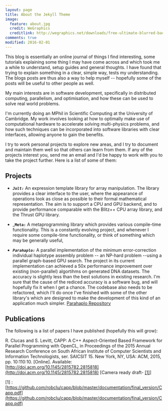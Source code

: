 ```yaml
---
layout: page
title: About the Jekyll Theme
image:
  feature: about.jpg
  credit: WeGraphics
  creditlink: http://wegraphics.net/downloads/free-ultimate-blurred-background-pack/
comments: true
modified: 2016-02-01
---
```


This blog is essentially an online journal of things I find interesting, some 
tutorials explaining some thing I may have come across and which took me a
while to understand, setup guides and general thoughts. I have found that 
trying to explain something in a clear, simple way, tests my understanding. The
blogs posts are thus also a way to help myself -- hopefully some of the posts 
will be useful to other people as well.

My main interests are in software development, specifically in distributed
computing, parallelism, and optimisation, and how these can be used to solve 
real world problems.

I'm currently doing an MPhil in Scientific Computing at the University of
Cambridge. My work involves looking at how to optimally make use of
computational hardware to accelerate solving multi-physics problems, and how
such techniques can be incorporated into software libraries with clear
interfaces, allowing anyone to gain the benefits.

I try to work personal projects to explore new areas, and I try to document and
maintain them well so that others can learn from them. If any of the projects
interest you, send me an email and I'd be happy to work with you to take the 
project further. Here is a list of some of them:

## Projects

* ___```Jolt:```___ An expression template library for array manipulation. The
  library provides a clear interface to the user, where the appearance of
  operations look as close as possible to their formal mathematical
  representation. The aim is to support a CPU and GPU backend, and to provide
  performance comparable with the Blitz++ CPU array library, and the Thrust GPU
  library.

* ___```Meta:```__  A metaprogramming library which provides various
  compile-time functionality. This is a constantly evolving project, and
  whenever I require some compile-time functionality, or think of something
  which may be generally useful,

* ___```Parahaplo:```___ A parallel implementation of the minimum 
  error-correction individual haplotype assembly problem -- an NP-hard problem
  --using a parallel graph-based GPU search. The project in its current 
  implementation can achieved a 50x performance improvement over existing 
  (non-parallel) algortihms on generated DNA datasets. The accuracy is slightly
  less than the best solutions in existing research. I'm sure that the cause of
  the rediced accuracy is a software bug, and will hopefully fix it when I get 
  a chance. The codebase also needs to be refactored, which I'll do once I've
  finished with some of the other library's which are designed to make the
  development of this kind of an application much simpler. 
  [Parahaplo Repository](https://github.com/robclu/parahaplo)

## Publications

The following is a list of papers I have published (hopefully this will grow):

R. Clucas and S. Levitt, CAPP: A C++ Aspect-Oriented Based Framework for Parallel Programming with OpenCL, in Proceedings of the 2015 Annual Research Conference on South African Institute of Computer Scientists and Information Technologists, ser. SAICSIT 15. New York, NY, USA: ACM, 2015, pp. 10:110:10. [Online]. Available: [http://doi.acm.org/10.1145/2815782.2815818](http://doi.acm.org/10.1145/2815782.2815818) [Camera ready draft- [[1]](https://github.com/robclu/capp/blob/master/documentation/final_version/Capp.pdf)]

[1] : [https://github.com/robclu/capp/blob/master/documentation/final_version/Capp.pdf](https://github.com/robclu/capp/blob/master/documentation/final_version/Capp.pdf)  